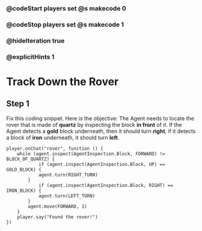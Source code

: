 ### @codeStart players set @s makecode 0
### @codeStop players set @s makecode 1

### @hideIteration true 
### @explicitHints 1


# Track Down the Rover 

## Step 1
Fix this coding snippet. Here is the objective: The Agent needs to locate the rover that is made of **quartz** by inspecting the block **in front** of it. If the Agent detects a **gold** block underneath, then it should turn **right**, if it detects a block of **iron** underneath, it should turn **left**.   



```template
player.onChat("rover", function () {
    while (agent.inspect(AgentInspection.Block, FORWARD) != BLOCK_OF_QUARTZ) {
            if (agent.inspect(AgentInspection.Block, UP) == GOLD_BLOCK) {
            agent.turn(RIGHT_TURN)
        }
            if (agent.inspect(AgentInspection.Block, RIGHT) == IRON_BLOCK) {
            agent.turn(LEFT_TURN)
        }
        agent.move(FORWARD, 1)
    }
    player.say("Found the rover!")
})
```

